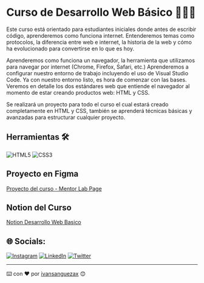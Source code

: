# Curso de Desarrollo Web Básico 👨🏽‍💻

Este curso está orientado para estudiantes iniciales donde antes de escribir código, aprenderemos como funciona internet. Entenderemos temas como protocolos, la diferencia entre web e internet, la historia de la web y cómo ha evolucionado para convertirse en lo que es hoy.

Aprenderemos como funciona un navegador, la herramienta que utilizamos para navegar por internet (Chrome, Firefox, Safari, etc.) Aprenderemos a configurar nuestro entorno de trabajo incluyendo el uso de Visual Studio Code. Ya con nuestro entorno listo, es hora de comenzar con las bases. Veremos en detalle los dos estándares web que entiende el navegador al momento de estar creando productos web: HTML y CSS.

Se realizará un proyecto para todo el curso el cual estará creado completamente en HTML y CSS, también se aprenderá técnicas básicas y avanzadas para estructurar cualquier proyecto.
## Herramientas 🛠️ 
![HTML5](https://img.shields.io/badge/html5-%23E34F26.svg?style=flat&logo=html5&logoColor=white) ![CSS3](https://img.shields.io/badge/css3-%231572B6.svg?style=flat&logo=css3&logoColor=white) 

## Proyecto en Figma

[Proyecto del curso - Mentor Lab Page](https://www.figma.com/file/MwBAS3duMYlibdiakmCkrA/Mentor-Lab-Page?node-id=0%3A1http:// "Proyecto del curso - Mentor Lab Page")



## Notion del Curso

[Notion Desarrollo Web Basico](https://www.notion.so/ivansanguezax/Desarrollo-Web-B-sico-ef0764ee4aa14546bc8dc84f78b6449b "Notion Desarrollo Web Basico")

## 🌐 Socials:
[![Instagram](https://img.shields.io/badge/Instagram-%23E4405F.svg?logo=Instagram&logoColor=white)](https://instagram.com/ivansanguezax) [![LinkedIn](https://img.shields.io/badge/LinkedIn-%230077B5.svg?logo=linkedin&logoColor=white)](https://linkedin.com/in/ivansanguezax) [![Twitter](https://img.shields.io/badge/Twitter-%231DA1F2.svg?logo=Twitter&logoColor=white)](https://twitter.com/ivansanguezax) 

---
⌨️ con ❤️ por [ivansanguezax](https://github.com/ivansanguezax) 😊
